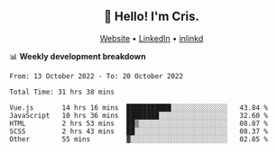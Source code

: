 
<h2 align="center">👋 Hello! I'm Cris.</h2>
<p align="center">
  <a href="https://www.criscunas.dev">Website</a> •
  <a href="https://www.linkedin.com/in/cristophercunas/">LinkedIn</a> •
  <a href="https://www.inlinkd.app/link/cristophercunas">inlinkd</a>
</p>


📊 **Weekly development breakdown**
<!--START_SECTION:waka-->

```text
From: 13 October 2022 - To: 20 October 2022

Total Time: 31 hrs 38 mins

Vue.js       14 hrs 16 mins  ███████████░░░░░░░░░░░░░░   43.84 %
JavaScript   10 hrs 36 mins  ████████░░░░░░░░░░░░░░░░░   32.60 %
HTML         2 hrs 53 mins   ██▒░░░░░░░░░░░░░░░░░░░░░░   08.87 %
SCSS         2 hrs 43 mins   ██░░░░░░░░░░░░░░░░░░░░░░░   08.37 %
Other        55 mins         ▓░░░░░░░░░░░░░░░░░░░░░░░░   02.85 %
```

<!--END_SECTION:waka-->
